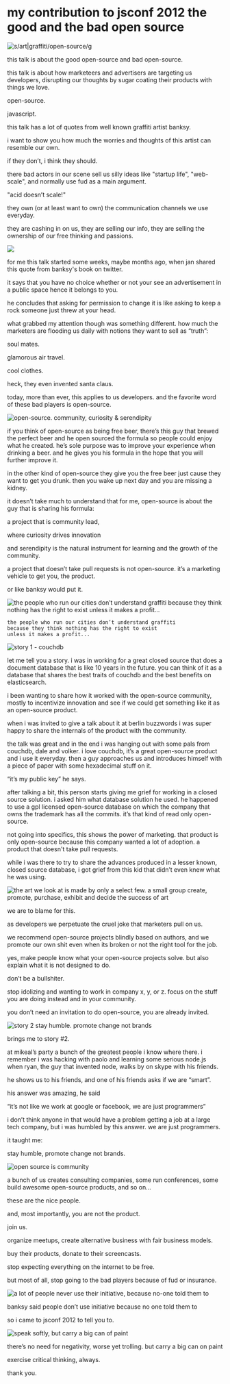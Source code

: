 # my contribution to jsconf 2012 the good and the bad open source

![s/art|graffiti/open-source/g](/images/jsconf12-slide01.png)

this talk is about the good open-source and bad open-source.

this talk is about how marketeers and advertisers are targeting us developers,
disrupting our thoughts by sugar coating their products with things we love.

open-source.

javascript.

this talk has a lot of quotes from well known  graffiti artist banksy.

i want to show you how much the worries and thoughts of this artist can resemble our own. 

if they don’t,
i think they should.

there bad actors in our scene sell us silly ideas like "startup life", "web-scale", and normally use fud as a main argument.

"acid doesn’t scale!"

they own (or at least want to own) the communication channels we use everyday.

they are cashing in on us,
they are selling our info,
they are selling the ownership of our free thinking and passions.

![](/images/jsconf12-slide02.png)

for me this talk started some weeks, maybe months ago, when jan shared this quote from banksy's book on twitter.

it says that you have no choice whether or not your see an advertisement in a public space hence it belongs to you.

he concludes that asking for permission to change it is like asking to keep a rock someone just threw at your head.

what grabbed my attention though was something different. how much the marketers are flooding us daily with notions they want to sell as “truth”:

soul mates.

glamorous air travel.

cool clothes.

heck, they even invented santa claus.

today, more than ever, this applies to us developers.
and the favorite word of these bad players is open-source.

![open-source. community, curiosity &amp; serendipity](/images/jsconf12-slide03.png)

if you think of open-source as being free beer, there’s this guy that brewed the perfect beer and he open sourced the formula so people could enjoy what he created. he’s sole purpose was to improve your experience when drinking a beer. and he gives you his formula in the hope that you will further improve it.

in the other kind of open-source they give you the free beer just cause they want to get you drunk. then you wake up next day and you are missing a kidney.

it doesn’t take much to understand that for me, open-source is about the guy that is sharing his formula:

a project that is community lead,

where curiosity drives innovation

and serendipity is the natural instrument for learning and the growth of the community.

a project that doesn’t take pull requests is not open-source. it’s a marketing vehicle to get you, the product.

or like banksy would put it.

![the people who run our cities don’t understand graffiti because they think nothing has the right to exist unless it makes a profit...](/images/jsconf12-slide04.png)


```
the people who run our cities don’t understand graffiti 
because they think nothing has the right to exist 
unless it makes a profit...
```

![story 1 - couchdb](/images/jsconf12-slide05.png)

let me tell you a story. i was in working for a great closed source that does a document database that is like 10 years in the future. you can think of it as a database that shares the best traits of couchdb and the best benefits on elasticsearch.

i been wanting to share how it worked with the open-source community, mostly to incentivize innovation and see if we could get something like it as an open-source product.

when i was invited to give a talk about it at berlin buzzwords i was super happy to share the internals of the product with the community.

the talk was great and in the end i was hanging out with some pals from couchdb, dale and volker. i love couchdb, it’s a great open-source product and i use it everyday. then a guy approaches us and introduces himself with a piece of paper with some hexadecimal stuff on it.

“it’s my public key” he says.

after talking a bit, this person starts giving me grief for working in a closed source solution. i asked him what database solution he used. he happened to use a gpl licensed open-source database on which the company that owns the trademark has all the commits. it’s that kind of read only open-source.

not going into specifics, this shows the power of marketing. that product is only open-source because this company wanted a lot of adoption. a product that doesn't take pull requests.

while i was there to try to share the advances produced in a lesser known, closed source database, i got grief from this kid that didn’t even knew what he was using.

![the art we look at is made by only a select few. a small group create, promote, purchase, exhibit and decide the success of art](/images/jsconf12-slide06.png)

we are to blame for this.

as developers we perpetuate the cruel joke that marketers pull on us.

we recommend open-source projects blindly based on authors, and we promote our own shit even when its broken or not the right tool for the job.

yes, make people know what your open-source projects solve. but also explain what it is not designed to do. 

don’t be a bullshiter.

stop idolizing and wanting to work in company x, y, or z. focus on the stuff you are doing instead and in your community.

you don’t need an invitation to do open-source, you are already invited.

![story 2 stay humble. promote change not brands](/images/jsconf12-slide07.png)

brings me to story #2.

at mikeal’s party a bunch of the greatest people i know where there. i remember i was hacking with paolo and learning some serious node.js when ryan, the guy that invented node, walks by on skype with his friends.

he shows us to his friends, and one of his friends asks if we are “smart”.

his answer was amazing, he said 

“it’s not like we work at google or facebook, we are just programmers”

i don’t think anyone in that would have a problem getting a job at a large tech company, but i was humbled by this answer. we are just programmers.

it taught me:

stay humble, promote change not brands.

![open source is community](/images/jsconf12-slide08.png)

a bunch of us creates consulting companies,
some run conferences, 
some build awesome open-source products,
and so on...

these are the nice people.

and, most importantly, you are not the product.

join us.

organize meetups,
create alternative business with fair business models.

buy their products,
donate to their screencasts.

stop expecting everything on the internet to be free.

but most of all, stop going to the bad players because of fud or insurance.

![a lot of people never use their initiative, because no-one told them to](/images/jsconf12-slide09.png)

banksy said people don’t use initiative because no one told them to

so i came to jsconf 2012 to tell you to.

![speak softly, but carry a big can of paint](/images/jsconf12-slide10.png)

there’s no need for negativity, worse yet trolling.
but carry a big can on paint

exercise critical thinking, always.

thank you.

